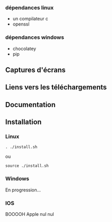 ### dépendances linux

* un compilateur c
* openssl


### dépendances windows

* chocolatey
* pip


## Captures d'écrans

## Liens vers les téléchargements



## Documentation

## Installation

### Linux

`. ./install.sh`

ou

`source ./install.sh`

### Windows

En progression...

### IOS
BOOOOH Apple nul nul

